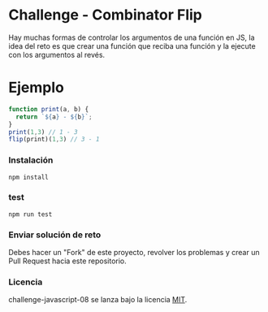 # Challenge - Combinator Flip

Hay muchas formas de controlar los argumentos de una función en JS, la idea del reto es que crear una función que reciba una función y la ejecute con los argumentos al revés.


# Ejemplo

```js
function print(a, b) {
  return `${a} - ${b}`;
}
print(1,3) // 1 - 3
flip(print)(1,3) // 3 - 1
```

### Instalación
```
npm install
```

### test
```
npm run test
```

### Enviar solución de reto
Debes hacer un "Fork" de este proyecto, revolver los problemas y crear un Pull Request hacia este repositorio.

### Licencia
challenge-javascript-08 se lanza bajo la licencia [MIT](https://opensource.org/licenses/MIT).